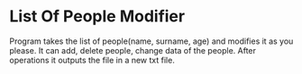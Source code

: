 # List Of People Modifier
Program takes the list of people(name, surname, age) and modifies it as you please. It can add, delete people, change data of the people. After operations it outputs the file in a new txt file.
